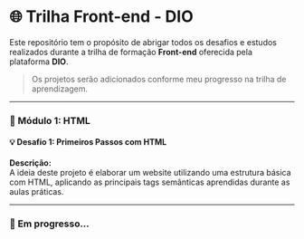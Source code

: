 # 🌐 Trilha Front-end - DIO

Este repositório tem o propósito de abrigar todos os desafios e estudos realizados durante a trilha de formação **Front-end** oferecida pela plataforma **DIO**.

> Os projetos serão adicionados conforme meu progresso na trilha de aprendizagem.

---
### 📘 Módulo 1: HTML

#### 💡 Desafio 1: Primeiros Passos com HTML

**Descrição:**  
A ideia deste projeto é elaborar um website utilizando uma estrutura básica com HTML, aplicando as principais tags semânticas aprendidas durante as aulas práticas.

---

### 🚧 Em progresso...

